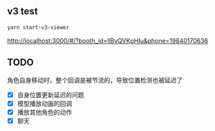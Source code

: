 ## v3 test

```bash
yarn start-v3-viewer
```

[http://localhost:3000/#/?booth_id=llBvQVKpHIu&phone=19840170636](http://localhost:3000/#/?booth_id=llBvQVKpHIu&phone=19840170636)

## TODO

角色自身移动时，整个回调是被节流的，导致位置检测也被延迟了

- [x] 自身位置更新延迟的问题
- [x] 模型播放动画的回调
- [x] 播放其他角色的动作
- [x] 聊天